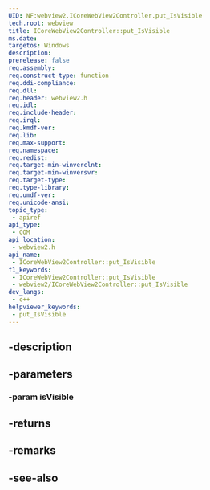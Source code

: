 ```yaml
---
UID: NF:webview2.ICoreWebView2Controller.put_IsVisible
tech.root: webview
title: ICoreWebView2Controller::put_IsVisible
ms.date: 
targetos: Windows
description: 
prerelease: false
req.assembly: 
req.construct-type: function
req.ddi-compliance: 
req.dll: 
req.header: webview2.h
req.idl: 
req.include-header: 
req.irql: 
req.kmdf-ver: 
req.lib: 
req.max-support: 
req.namespace: 
req.redist: 
req.target-min-winverclnt: 
req.target-min-winversvr: 
req.target-type: 
req.type-library: 
req.umdf-ver: 
req.unicode-ansi: 
topic_type:
 - apiref
api_type:
 - COM
api_location:
 - webview2.h
api_name:
 - ICoreWebView2Controller::put_IsVisible
f1_keywords:
 - ICoreWebView2Controller::put_IsVisible
 - webview2/ICoreWebView2Controller::put_IsVisible
dev_langs:
 - c++
helpviewer_keywords:
 - put_IsVisible
---
```


## -description

## -parameters

### -param isVisible

## -returns

## -remarks

## -see-also

